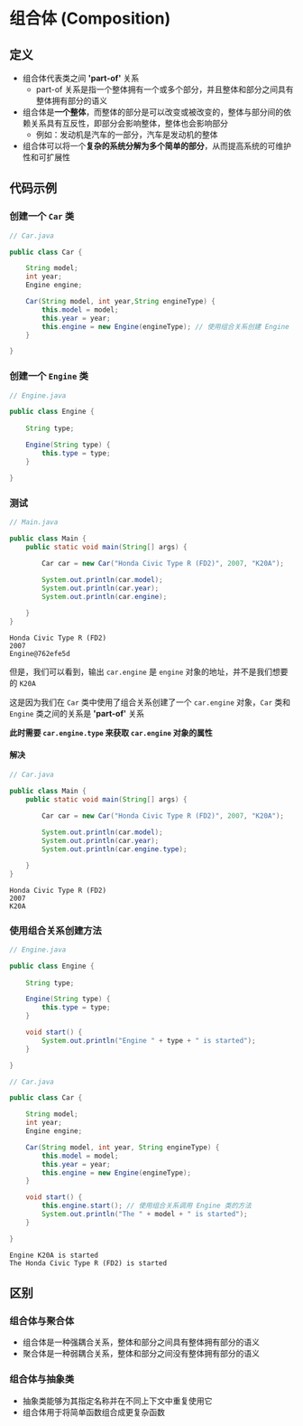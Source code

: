 # 组合体 (Composition)

## 定义

- 组合体代表类之间 **'part-of'** 关系
    - part-of 关系是指一个整体拥有一个或多个部分，并且整体和部分之间具有整体拥有部分的语义
- 组合体是**一个整体**，而整体的部分是可以改变或被改变的，整体与部分间的依赖关系具有互反性，即部分会影响整体，整体也会影响部分
    - 例如：发动机是汽车的一部分，汽车是发动机的整体
- 组合体可以将一个**复杂的系统分解为多个简单的部分**，从而提高系统的可维护性和可扩展性

## 代码示例

### 创建一个 `Car` 类

```java
// Car.java

public class Car {

    String model;
    int year;
    Engine engine;

    Car(String model, int year,String engineType) {
        this.model = model;
        this.year = year;
        this.engine = new Engine(engineType); // 使用组合关系创建 Engine 对象
    }

}
```

### 创建一个 `Engine` 类
```java
// Engine.java

public class Engine {
    
    String type;

    Engine(String type) {
        this.type = type;
    }

}
```

### 测试
```java
// Main.java

public class Main {
    public static void main(String[] args) {
        
        Car car = new Car("Honda Civic Type R (FD2)", 2007, "K20A");

        System.out.println(car.model);
        System.out.println(car.year);
        System.out.println(car.engine);

    }
}
```

```
Honda Civic Type R (FD2)
2007
Engine@762efe5d
```

但是，我们可以看到，输出 `car.engine` 是 `engine` 对象的地址，并不是我们想要的 `K20A`

这是因为我们在 `Car` 类中使用了组合关系创建了一个 `car.engine` 对象，`Car` 类和 `Engine` 类之间的关系是 **'part-of'** 关系

**此时需要 `car.engine.type` 来获取 `car.engine` 对象的属性**


#### 解决

```java
// Car.java

public class Main {
    public static void main(String[] args) {
        
        Car car = new Car("Honda Civic Type R (FD2)", 2007, "K20A");

        System.out.println(car.model);
        System.out.println(car.year);
        System.out.println(car.engine.type);

    }
}
```

```
Honda Civic Type R (FD2)
2007
K20A
```

### 使用组合关系创建方法

```java
// Engine.java

public class Engine {
    
    String type;

    Engine(String type) {
        this.type = type;
    }

    void start() {
        System.out.println("Engine " + type + " is started");
    }

}
```

```java
// Car.java

public class Car {

    String model;
    int year;
    Engine engine;

    Car(String model, int year, String engineType) {
        this.model = model;
        this.year = year;
        this.engine = new Engine(engineType);
    }

    void start() {
        this.engine.start(); // 使用组合关系调用 Engine 类的方法
        System.out.println("The " + model + " is started");
    }

}
```

```
Engine K20A is started
The Honda Civic Type R (FD2) is started
```

## 区别

### 组合体与聚合体

- 组合体是一种强耦合关系，整体和部分之间具有整体拥有部分的语义
- 聚合体是一种弱耦合关系，整体和部分之间没有整体拥有部分的语义

### 组合体与抽象类

- 抽象类能够为其指定名称并在不同上下文中重复使用它
- 组合体用于将简单函数组合成更复杂函数

